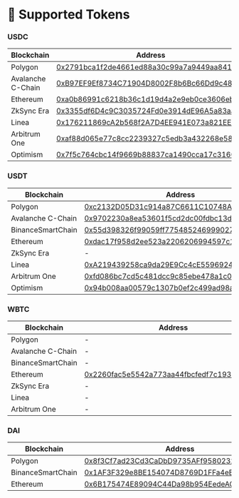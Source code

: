 # 💸 Supported Tokens

### USDC

<table data-full-width="false"><thead><tr><th width="198">Blockchain</th><th width="247">Address</th><th width="137">Decimals</th><th>fastWithdraw</th></tr></thead><tbody><tr><td>Polygon</td><td><a href="https://polygonscan.com/token/0x2791bca1f2de4661ed88a30c99a7a9449aa84174">0x2791bca1f2de4661ed88a30c99a7a9449aa84174</a></td><td>6</td><td>YES</td></tr><tr><td>Avalanche C-Chain</td><td><a href="https://snowtrace.io/token/0xB97EF9Ef8734C71904D8002F8b6Bc66Dd9c48a6E">0xB97EF9Ef8734C71904D8002F8b6Bc66Dd9c48a6E</a></td><td>6</td><td></td></tr><tr><td>Ethereum</td><td><a href="https://etherscan.io/token/0xa0b86991c6218b36c1d19d4a2e9eb0ce3606eb48">0xa0b86991c6218b36c1d19d4a2e9eb0ce3606eb48</a></td><td>6</td><td></td></tr><tr><td>ZkSync Era</td><td><a href="https://explorer.zksync.io/address/0x3355df6D4c9C3035724Fd0e3914dE96A5a83aaf4">0x3355df6D4c9C3035724Fd0e3914dE96A5a83aaf4</a></td><td>6</td><td></td></tr><tr><td>Linea</td><td><a href="https://lineascan.build/address/0x176211869ca2b568f2a7d4ee941e073a821ee1ff">0x176211869cA2b568f2A7D4EE941E073a821EE1ff</a></td><td>6</td><td></td></tr><tr><td>Arbitrum One</td><td><a href="https://arbiscan.io/token/0xaf88d065e77c8cc2239327c5edb3a432268e5831">0xaf88d065e77c8cc2239327c5edb3a432268e5831</a></td><td>6</td><td></td></tr><tr><td>Optimism</td><td><a href="https://optimistic.etherscan.io/token/0x7f5c764cbc14f9669b88837ca1490cca17c31607">0x7f5c764cbc14f9669b88837ca1490cca17c31607</a></td><td>6</td><td></td></tr></tbody></table>

### USDT

<table><thead><tr><th width="204.33333333333331">Blockchain</th><th width="251">Address</th><th>Decimals</th></tr></thead><tbody><tr><td>Polygon</td><td><a href="https://polygonscan.com/token/0xc2132D05D31c914a87C6611C10748AEb04B58e8F">0xc2132D05D31c914a87C6611C10748AEb04B58e8F</a></td><td>6</td></tr><tr><td>Avalanche C-Chain</td><td><a href="https://snowtrace.io/token/0x9702230a8ea53601f5cd2dc00fdbc13d4df4a8c7">0x9702230a8ea53601f5cd2dc00fdbc13d4df4a8c7</a></td><td>6</td></tr><tr><td>BinanceSmartChain</td><td><a href="https://bscscan.com/token/0x55d398326f99059ff775485246999027b3197955">0x55d398326f99059ff775485246999027b3197955</a></td><td>18</td></tr><tr><td>Ethereum</td><td><a href="https://etherscan.io/token/0xdac17f958d2ee523a2206206994597c13d831ec7">0xdac17f958d2ee523a2206206994597c13d831ec7</a></td><td>6</td></tr><tr><td>ZkSync Era</td><td>-</td><td>-</td></tr><tr><td>Linea</td><td><a href="https://lineascan.build/address/0xa219439258ca9da29e9cc4ce5596924745e12b93">0xA219439258ca9da29E9Cc4cE5596924745e12B93</a></td><td>6</td></tr><tr><td>Arbitrum One</td><td><a href="https://arbiscan.io/token/0xfd086bc7cd5c481dcc9c85ebe478a1c0b69fcbb9">0xfd086bc7cd5c481dcc9c85ebe478a1c0b69fcbb9</a></td><td>6</td></tr><tr><td>Optimism</td><td><a href="https://optimistic.etherscan.io/token/0x94b008aa00579c1307b0ef2c499ad98a8ce58e58">0x94b008aa00579c1307b0ef2c499ad98a8ce58e58</a></td><td>6</td></tr></tbody></table>

### WBTC

<table><thead><tr><th width="208">Blockchain</th><th width="237.33333333333331">Address</th><th>Decimals</th></tr></thead><tbody><tr><td>Polygon</td><td>-</td><td></td></tr><tr><td>Avalanche C-Chain</td><td>-</td><td></td></tr><tr><td>BinanceSmartChain</td><td>-</td><td></td></tr><tr><td>Ethereum</td><td><a href="https://etherscan.io/token/0x2260fac5e5542a773aa44fbcfedf7c193bc2c599">0x2260fac5e5542a773aa44fbcfedf7c193bc2c599</a></td><td>8</td></tr><tr><td>ZkSync Era</td><td>-</td><td></td></tr><tr><td>Linea</td><td>-</td><td>-</td></tr><tr><td>Arbitrum One</td><td>-</td><td></td></tr></tbody></table>

### DAI

<table><thead><tr><th width="208.33333333333331">Blockchain</th><th width="245">Address</th><th>Decimals</th></tr></thead><tbody><tr><td>Polygon</td><td><a href="https://polygonscan.com/token/0x8f3cf7ad23cd3cadbd9735aff958023239c6a063">0x8f3Cf7ad23Cd3CaDbD9735AFf958023239c6A063</a></td><td>18</td></tr><tr><td>BinanceSmartChain</td><td><a href="https://bscscan.com/token/0x1af3f329e8be154074d8769d1ffa4ee058b1dbc3">0x1AF3F329e8BE154074D8769D1FFa4eE058B1DBc3</a></td><td>18</td></tr><tr><td>Ethereum</td><td><a href="https://etherscan.io/token/0x6b175474e89094c44da98b954eedeac495271d0f">0x6B175474E89094C44Da98b954EedeAC495271d0F</a></td><td>18</td></tr></tbody></table>
